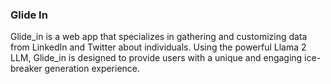 ### Glide In

Glide_in is a web app that specializes in gathering and customizing data from LinkedIn and Twitter about individuals. Using the powerful Llama 2 LLM, Glide_in is designed to provide users with a unique and engaging ice-breaker generation experience.